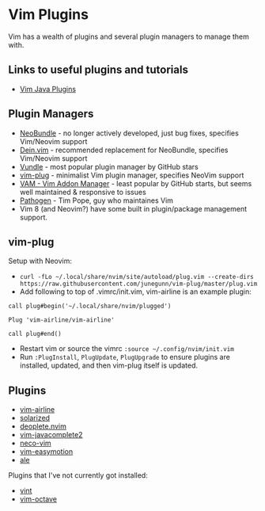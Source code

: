 # Vim Plugins

Vim has a wealth of plugins and several plugin managers to manage them with.

## Links to useful plugins and tutorials

* [Vim Java Plugins](https://spacevim.org/use-vim-as-a-java-ide/)

## Plugin Managers

* [NeoBundle](https://github.com/Shougo/neobundle.vim) - no longer actively developed, just bug fixes, specifies Vim/Neovim support
* [Dein.vim](https://github.com/Shougo/dein.vim) - recommended replacement for NeoBundle, specifies Vim/Neovim support
* [Vundle](https://github.com/VundleVim/Vundle.vim) - most popular plugin manager by GitHub stars
* [vim-plug](https://github.com/junegunn/vim-plug) - minimalist Vim plugin manager, specifies NeoVim support
* [VAM - Vim Addon Manager](https://github.com/MarcWeber/vim-addon-manager) - least popular by GitHub starts, but seems well maintained & responsive to issues
* [Pathogen](https://github.com/tpope/vim-pathogen) - Tim Pope, guy who maintaines Vim
* Vim 8 (and Neovim?) have some built in plugin/package management support.

## vim-plug

Setup with Neovim:

* `curl -fLo ~/.local/share/nvim/site/autoload/plug.vim --create-dirs https://raw.githubusercontent.com/junegunn/vim-plug/master/plug.vim`
* Add following to top of .vimrc/init.vim, vim-airline is an example plugin:

```vim
call plug#begin('~/.local/share/nvim/plugged')

Plug 'vim-airline/vim-airline'

call plug#end()
```

* Restart vim or source the vimrc `:source ~/.config/nvim/init.vim`
* Run `:PlugInstall`, `PlugUpdate`, `PlugUpgrade` to ensure plugins are installed, updated, and then vim-plug itself is updated.

## Plugins

* [vim-airline](https://github.com/vim-airline/vim-airline)
* [solarized](https://github.com/altercation/vim-colors-solarized)
* [deoplete.nvim](https://github.com/Shougo/deoplete.nvim)
* [vim-javacomplete2](https://github.com/artur-shaik/vim-javacomplete2)
* [neco-vim](https://github.com/Shougo/neco-vim)
* [vim-easymotion](https://github.com/easymotion/vim-easymotion)
* [ale](https://github.com/w0rp/ale)

Plugins that I've not currently got installed:

* [vint](https://github.com/Kuniwak/vint)
* [vim-octave](https://github.com/jvirtanen/vim-octave)